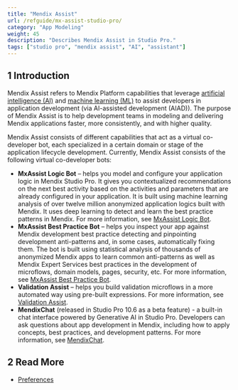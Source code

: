 ```yaml
---
title: "Mendix Assist"
url: /refguide/mx-assist-studio-pro/
category: "App Modeling"
weight: 45
description: "Describes Mendix Assist in Studio Pro."
tags: ["studio pro", "mendix assist", "AI", "assistant"]
---
```


## 1 Introduction 

Mendix Assist refers to Mendix Platform capabilities that leverage [artificial intelligence (AI)](https://www.mendix.com/glossary/artificial-intelligence-ai/) and [machine learning (ML)](https://www.mendix.com/glossary/machine-learning/) to assist developers in application development (via AI-assisted development (AIAD)). The purpose of Mendix Assist is to help development teams in modeling and delivering Mendix applications faster, more consistently, and with higher quality. 

Mendix Assist consists of different capabilities that act as a virtual co-developer bot, each specialized in a certain domain or stage of the application lifecycle development. Currently, Mendix Assist consists of the following virtual co-developer bots: 

* **MxAssist Logic Bot** – helps you model and configure your application logic in Mendix Studio Pro. It gives you contextualized recommendations on the next best activity based on the activities and parameters that are already configured in your application. It is built using machine learning analysis of over twelve million anonymized application logics built with Mendix. It uses deep learning to detect and learn the best practice patterns in Mendix. For more information, see [MxAssist Logic Bot](/refguide/mx-assist-logic-bot/).
* **MxAssist Best Practice Bot** – helps you inspect your app against Mendix development best practice detecting and pinpointing development anti-patterns and, in some cases, automatically fixing them. The bot is built using statistical analysis of thousands of anonymized Mendix apps to learn common anti-patterns as well as Mendix Expert Services best practices in the development of microflows, domain models, pages, security, etc. For more information, see [MxAssist Best Practice Bot](/refguide/mx-assist-performance-bot/).
* **Validation Assist** – helps you build validation microflows in a more automated way using pre-built expressions. For more information, see [Validation Assist](/refguide/validation-assist/).
* **MendixChat** (released in Studio Pro 10.6 as a beta feature) - a built-in chat interface powered by Generative AI in Studio Pro. Developers can ask questions about app development in Mendix, including how to apply concepts, best practices, and development patterns. For more information, see [MendixChat](/refguide/mendix-chat/).

## 2 Read More

* [Preferences](/refguide/preferences-dialog/)
